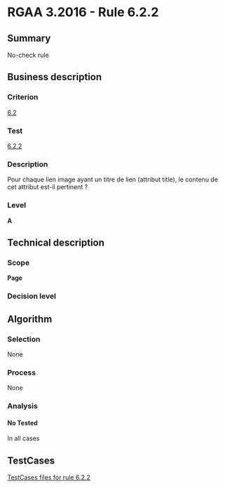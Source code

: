 # RGAA 3.2016 - Rule 6.2.2

## Summary
No-check rule


## Business description

### Criterion
[6.2](http://references.modernisation.gouv.fr/rgaa-accessibilite/criteres.html#crit-6-2)

### Test
[6.2.2](http://references.modernisation.gouv.fr/rgaa-accessibilite/criteres.html#test-6-2-2)

### Description
Pour chaque lien image ayant un titre de lien (attribut title), le contenu de cet attribut est-il pertinent ?

### Level
**A**


## Technical description

### Scope
**Page**

### Decision level


## Algorithm

### Selection
None

### Process
None

### Analysis

#### No Tested
In all cases


##  TestCases

[TestCases files for rule 6.2.2](https://github.com/Asqatasun/Asqatasun/tree/RGAA_3.2016/rules/rules-rgaa3.2016/src/test/resources/testcases/rgaa32016/Rgaa32016Rule060202/)


